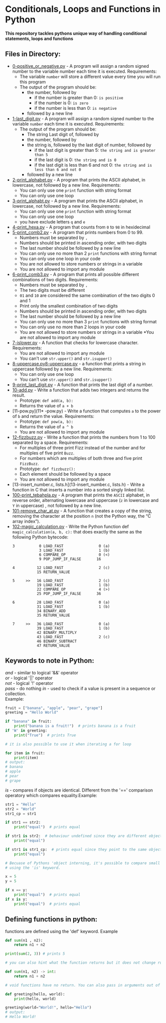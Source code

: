 # Conditionals, Loops and Functions in Python

**This repository tackles pythons unique way of handling conditional statements, loops and functions**

## Files in Directory:

* [0-positive_or_negative.py](0-positive_or_negative.py) - A program will assign a random signed number to the variable number each time it is executed. Requirements:
  * The variable `number` will store a different value every time you will run this program
  * The output of the program should be:
    * the number, followed by
      * if the number is greater than 0: `is positive`
      * if the number is 0: `is zero`
      * if the number is less than 0: `is negative`
    * followed by a new line
* [1-last_digit.py](1-last_digit.py) - A program will assign a random signed number to the variable `number` each time it is executed. Requirements:
  * The output of the program should be:
    * The string Last digit of, followed by
    * the number, followed by
    * the string is, followed by the last digit of number, followed by
      * if the last digit is greater than 5: `the string and is greater than 5`
      * if the last digit is 0: `the string and is 0`
      * if the last digit is less than 6 and not 0: `the string and is less than 6 and not 0`
    * followed by a new line
* [2-print_alphabet.py](2-print_alphabet.py) - A program that prints the ASCII alphabet, in lowercase, not followed by a new line. Requirements:
  * You can only use one `print` function with string format
  * You can only use one loop
* [3-print_alphabt.py](3-print_alphabt.py) - A program that prints the ASCII alphabet, in lowercase, not followed by a new line. Requirements:
  * You can only use one `print` function with string format
  * You can only use one loop
  * you have exclude letters `q` and `e`
* [4-print_hexa.py](4-print_hexa.py) - A program that counts from `0` to `98` in hexidecimal
* [5-print_comb2.py](5-print_comb2.py) - A program that prints numbers from 0 to 99.
  * Numbers must be separated by `, `
  * Numbers should be printed in ascending order, with two digits
  * The last number should be followed by a new line
  * You can only use no more than 2 `print` functions with string format
  * You can only use one loop in your code
  * You are not allowed to store numbers or strings in a variable
  * You are not allowed to import any module
* [6-print_comb3.py](6-print_comb3.py) -  A program that prints all possible different combinations of two digits. Requirements:
  * Numbers must be separated by `, `
  * The two digits must be different
  * `01` and `10` are considered the same combination of the two digits 0 and 1
  * Print only the smallest combination of two digits
  * Numbers should be printed in ascending order, with two digits
  * The last number should be followed by a new line
  * You can only use no more than 3 `print` functions with string format
  * You can only use no more than 2 loops in your code
  * You are not allowed to store numbers or strings in a variable
  *You are not allowed to import any module
* [7-islower.py](7-islower.py) - A function that checks for lowercase character. Requirements:
  * You are not allowed to import any module
  * You can't use `str.upper()` and `str.isupper()`
* [8-uppercase.py8-uppercase.py](8-uppercase.py) -  a function that prints a string in uppercase followed by a new line. Requirements:
  * You can only use one loop
  * You can't use `str.upper()` and `str.isupper()`
* [9-print_last_digit.py](9-print_last_digit.py) - A function that prints the last digit of a number. 
* [10-add.py](10-add.py) - Write a function that adds two integers and returns the result.
  * Prototype: `def add(a, b):`
  * Returns the value of `a + b`
* [11-pow.py](11* -pow.py) - Write a function that computes `a` to the power of `b` and return the value. Requirements:
  * Prototype: `def pow(a, b):`
  * Returns the value of `a ^ b`
  * You are not allowed to import any module
* [12-fizzbuzz.py](12-fizzbuzz.py) - Write a function that prints the numbers from 1 to 100 separated by a space. Requirements:
  * For multiples of three print Fizz instead of the number and for multiples of five print `Buzz`.
  * For numbers which are multiples of both three and five print `FizzBuzz`.
  * Prototype: `def fizzbuzz():`
  * Each element should be followed by a space
  * You are not allowed to import any module
* [13-insert_number.c, lists.h](13-insert_number.c, lists.h) - Write a function in C that inserts a number into a sorted singly linked list.
* [100-print_tebahpla.py](100-print_tebahpla.py) - A program that prints the `ASCII` alphabet, in reverse order, alternating lowercase and uppercase (`z` in lowercase and `Y` in uppercase) , not followed by a new line.
* [101-remove_char_at.py](101-remove_char_at.py) - A function that creates a copy of the string, removing the character at the position `n` (not the Python way, the “C array index”).
* [102-magic_calculation.py](102-magic_calculation.py) - Write the Python function def `magic_calculation(a, b, c):` that does exactly the same as the following Python bytecode:
  ```
  3           0 LOAD_FAST                0 (a)
              3 LOAD_FAST                1 (b)
              6 COMPARE_OP               0 (<)
              9 POP_JUMP_IF_FALSE       16

  4          12 LOAD_FAST                2 (c)
             15 RETURN_VALUE

  5     >>   16 LOAD_FAST                2 (c)
             19 LOAD_FAST                1 (b)
             22 COMPARE_OP               4 (>)
             25 POP_JUMP_IF_FALSE       36

  6          28 LOAD_FAST                0 (a)
             31 LOAD_FAST                1 (b)
             34 BINARY_ADD
             35 RETURN_VALUE

  7     >>   36 LOAD_FAST                0 (a)
             39 LOAD_FAST                1 (b)
             42 BINARY_MULTIPLY
             43 LOAD_FAST                2 (c)
             46 BINARY_SUBTRACT
             47 RETURN_VALUE
  ```

## Keywords to note in Python:

*and* - similar to logical '&&' operator <br>
*or* - logical '||' operator<br>
*not* - logical '!' operator<br>
*pass* - do nothing
*in* - used to check if a value is present in a sequence or collection.<br>Example:
```Python
fruit = ["banana", "apple", "pear", "grape"]
greeting = "Hello World"

if "banana" in fruit:
    print("banana is a fruit!")  # prints banana is a fruit
if 'W' in greeting:
    print("True")  # prints True

# it is also possible to use it when iterating a for loop

for item in fruit:
    print(item)
# output:
# banana
# apple
# pear
# grape
```
*is* - compares if objects are identical. Different from the '==' comparison operatory which compares equality.Example:
```Python
str1 = "Hello"
str2 = "World"
str1_cp = str1

if str1 == str2:
    print("equal")  # prints equal

if str1 is str2:  # behaviour undefined since they are different objects
    print("equal")

if str1 is str1_cp:  # prints equal since they point to the same object
    print("equal")

# Becuase of Pythons 'object interning, it's possible to compare small integers (-5, 256)...
# using the 'is' keyword.

x = 5
y = 5

if x == y:
    print("equal")  # prints equal
if x is y:
    print("equal")  # prints equal
```

## Defining functions in python:

functions are defined using the 'def' keyword. Example
```Python
def sum(n1 , n2):
    return n1 + n2

print(sum(2, 3)) # prints 5

# you can also hint what the function returns but it does not change runtime execution

def sum(n1, n2) -> int:
    return n1 + n2

# void functions have no return. You can also pass in arguments out of order using '='

def greeting(hello, world):
    print(hello, world)

greeting(world="World!", hello="Hello")
# output:
# Hello World!
```
